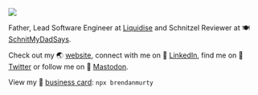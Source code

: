 [![](https://user-images.githubusercontent.com/608191/172973305-6ed30f3c-51e9-4b11-b7c5-ca0f6ff015c7.jpg)](https://murty.au)

Father, Lead Software Engineer at [Liquidise](https://liquidise.com/) and Schnitzel Reviewer at 🍽️ [SchnitMyDadSays](http://schnitmydadsays.com/).

Check out my 🌏 [website](https://murty.au), connect with me on 🏢 [LinkedIn](https://linkedin.com/in/brendanmurty), find me on 👋 [Twitter](https://twitter.com/brendanmurty) or follow me on 👋 <a rel="me" href="https://mastodon.social/@murty">Mastodon</a>.

View my 📇 [business card](https://github.com/brendanmurty/business-card): `npx brendanmurty`
